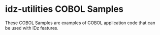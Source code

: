 # idz-utilities COBOL Samples
These COBOL Samples are examples of COBOL application code that can be used with IDz features. 
